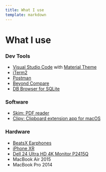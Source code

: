 ```yaml
---
title: What I use
template: markdown
---
```


# What I use

### Dev Tools

- [Visual Studio Code](https://code.visualstudio.com/) with [Material Theme](https://marketplace.visualstudio.com/items?itemName=Equinusocio.vsc-material-theme)
- [iTerm2](https://www.iterm2.com/)
- [Postman](https://www.getpostman.com/)
- [Beyond Compare](https://www.scootersoftware.com/)
- [DB Browser for SQLite](https://sqlitebrowser.org/)

### Software

- [Skim: PDF reader](https://skim-app.sourceforge.io/)
- [Clipy: Clipboard extension app for macOS](https://github.com/Clipy/Clipy)

### Hardware

- [BeatsX Earphones](https://www.apple.com/shop/product/MTH52LL/A/beatsx-earphones-black)
- [iPhone XR](https://www.apple.com/iphone-xr/)
- [Dell 24 Ultra HD 4K Monitor P2415Q](https://www.dell.com/en-us/work/shop/dell-24-ultra-hd-4k-monitor-p2415q/apd/210-agnk/monitors-monitor-accessories)
- MacBook Air 2015
- MacBook Pro 2014
